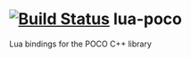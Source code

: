 [![Build Status](https://ci.appveyor.com/api/projects/status/github/ma-bo/lua-poco?branch=master&svg=true)](https://ci.appveyor.com/project/ma-bo/lua-poco/history)
lua-poco
========

Lua bindings for the POCO C++ library
